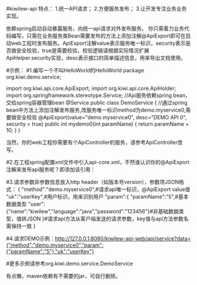 #kiwilew-api
特点：
1.统一API请求；
2.方便服务发布；
3.让开发专注业务业务实现。

依赖spring启动自动暴露服务，向统一api请求对外发布服务。
你只需着力业务代码编写，只需在业务服务类Bean需要发布的方法上添加注解@ApiExport即可在启动web工程时发布服务。ApiExport注解value表示服务唯一标识，security表示是否做安全校验，true是需要校验，校验逻辑请根据实际情况扩展ApiHelper.security实现，desc表示接口的简单描述信息，用来导出文档使用。

#示例：
#1.编写一个不叫HelloWorld的HelloWorld
package org.kiwi.demo.service;

import org.kiwi.api.core.ApiExport;
import org.kiwi.api.core.ApiHolder;
import org.springframework.stereotype.Service;
//Api服务依赖spring bean，交给spring容器管理bean
@Service
public class DemoService {
	//通过spring bean中方法上添加注解发布服务,改服务唯一标识method为demo.myservice0,需要做安全校验
    @ApiExport(value="demo.myservice0", desc="DEMO API 0", security = true)
    public int mydemo0(int paramName) {
        return paramName + 10;
    }
}

当然，你的web工程你需要有个ApiController的服务，请参考ApiController改写。

#2.在工程spring配置xml文件中引入api-core.xml，不然谁认识你的@ApiExport注解来发布api服务呢？即添加该引用：
<import resource="classpath*:api-core.xml"/>

#3.请求参数非参数信息放入http header（如版本号version），参数项JSON格式：
{
	"method":"demo.myservice0",#请求api唯一标识，@ApiExport value值
	"uk":"userKey",#用户标识，用来识别用户
	"param":{
				"paramName":"5",#基本数据类型
				"user":{"name":"kiwilew","language":"java","password":"123456"}#非基础数据类型，值转JSON
			}#请求api方法从客户端发送的请求参数，key值与api方法参数名需保持一致
}

#4.请求DEMO示例：http://127.0.0.1:8080/kiwilew-api-web/api/service?data={"method":"demo.myservice0","param":{"paramName":"5"},"uk":"userKey"}

#更多示例请参考org.kiwi.demo.service.DemoService

有点懒，maven依赖有不需要的jar，可自行删除。